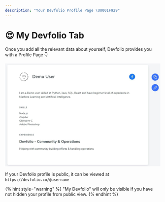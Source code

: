 ```yaml
---
description: "Your Devfolio Profile Page \U0001F929"
---
```


# 😍 My Devfolio Tab

Once you add all the relevant data about yourself, Devfolio provides you with a Profile Page 👇

![](../../.gitbook/assets/image%20%28103%29.png)

If your Devfolio profile is public, it can be viewed at `https://devfolio.co/@username`

{% hint style="warning" %}
"My Devfolio" will only be visible if you have not hidden your profile from public view.
{% endhint %}


